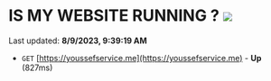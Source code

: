 # IS MY WEBSITE RUNNING ? [![](https://img.shields.io/static/v1?label=Sponsor&message=%E2%9D%A4&logo=GitHub&color=%23fe8e86)](https://github.com/sponsors/<username>)

Last updated: **8/9/2023, 9:39:19 AM**

- `GET` [https://youssefservice.me](https://youssefservice.me) - **Up** (827ms)
